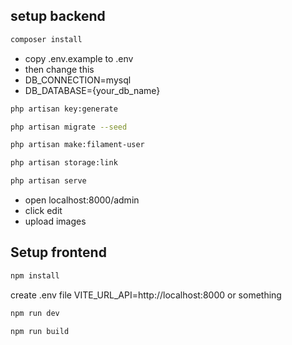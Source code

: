 ## setup backend

```sh
composer install
```
- copy .env.example to .env
- then change this
- DB_CONNECTION=mysql
- DB_DATABASE={your_db_name}

```sh
php artisan key:generate
```
```sh
php artisan migrate --seed
```
```sh
php artisan make:filament-user
```
```sh
php artisan storage:link
```
```sh
php artisan serve
```

- open localhost:8000/admin
- click edit
- upload images


## Setup frontend
```sh
npm install
```
create .env file
VITE_URL_API=http://localhost:8000 or something  
```sh
npm run dev
```
```sh
npm run build
```
